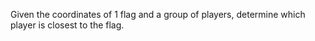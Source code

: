 Given the coordinates of 1 flag and a group of players, determine which player is closest to the flag.
